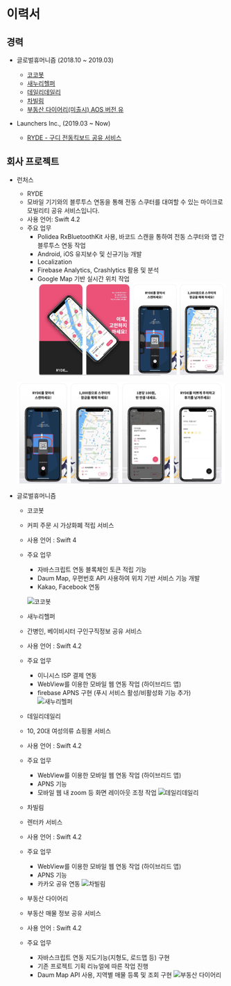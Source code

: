# 이력서
## 경력
* 글로벌휴머니즘 (2018.10 ~ 2019.03)
	* [코코봇](https://itunes.apple.com/kr/app/cocobot/id1441122355?mt=8)
	* [새누리헬퍼](https://itunes.apple.com/kr/app//id1449540870?mt=8)
  * [데일리데일리](https://itunes.apple.com/kr/app/dailydaily/id1448461019?mt=8)
  * [차빌림](https://itunes.apple.com/us/app//id1450886385?mt=8)
  * [부동산 다이어리(미출시) AOS 버전 유](https://play.google.com/store/apps/details?id=app.cosmos.ghrealestatediary&hl=en_US)

* Launchers Inc., (2019.03 ~ Now)
	* [RYDE - 구디 전동킥보드 공유 서비스](https://apps.apple.com/us/app/ryde/id1453366845?l=ko&ls=1)

## 회사 프로젝트

* 런처스
    * RYDE
    * 모바일 기기와의 블루투스 연동을 통해 전동 스쿠터를 대여할 수 있는 마이크로 모빌리티 공유 서비스입니다.
    * 사용 언어: Swift 4.2
	* 주요 업무
		* Polidea RxBluetoothKit 사용, 바코드 스캔을 통하여 전동 스쿠터와 앱 간 블루투스 연동 작업
		* Android, iOS 유지보수 및 신규기능 개발
		* Localization
		* Firebase Analytics, Crashlytics 활용 및 분석
		* Google Map 기반 실시간 위치 작업
	![RYDE - 구디 전동킥보드 공유 서비스](https://github.com/miiiiiin/portfolio-resume/blob/master/images/ryde_1.png)

	![](https://github.com/miiiiiin/portfolio-resume/blob/master/images/ryde_2.png) 

* 글로벌휴머니즘
    * 코코봇
    * 커피 주문 시 가상화폐 적립 서비스
    * 사용 언어 : Swift 4
  	* 주요 업무
  		* 자바스크립트 연동 블록체인 토큰 적립 기능
  		* Daum Map, 우편번호 API 사용하여 위치 기반 서비스 기능 개발
      * Kakao, Facebook 연동

      ![코코봇](https://github.com/min1022/portfolio-resume/blob/master/images/cocobot.png)

    * 새누리헬퍼
    * 간병인, 베이비시터 구인구직정보 공유 서비스
    * 사용 언어 : Swift 4.2
  	* 주요 업무
  		* 이니시스 ISP 결제 연동
  		* WebView를 이용한 모바일 웹 연동 작업 (하이브리드 앱)
  		* firebase APNS 구현 (푸시 서비스 활성/비활성화 기능 추가)
      ![새누리헬퍼](https://github.com/min1022/portfolio-resume/blob/master/images/saenuri.png)

    * 데일리데일리
    * 10, 20대 여성의류 쇼핑몰 서비스
    * 사용 언어 : Swift 4.2
    * 주요 업무
      * WebView를 이용한 모바일 웹 연동 작업 (하이브리드 앱)
      * APNS 기능
      * 모바일 웹 내 zoom 등 화면 레이아웃 조정 작업
      ![데일리데일리](https://github.com/min1022/portfolio-resume/blob/master/images/dailydaily.png)

    * 차빌림
    * 렌터카 서비스
    * 사용 언어 : Swift 4.2
    * 주요 업무
      * WebView를 이용한 모바일 웹 연동 작업 (하이브리드 앱)
      * APNS 기능
      * 카카오 공유 연동
      ![차빌림](https://github.com/min1022/portfolio-resume/blob/master/images/charbilim.png)

    * 부동산 다이어리
    * 부동산 매물 정보 공유 서비스
    * 사용 언어 : Swift 4.2
    * 주요 업무
      * 자바스크립트 연동 지도기능(지형도, 로드맵 등) 구현
      * 기존 프로젝트 기획 리뉴얼에 따른 작업 진행
      * Daum Map API 사용, 지역별 매물 등록 및 조회 구현
      ![부동산 다이어리](https://github.com/min1022/portfolio-resume/blob/master/images/buda.png)
